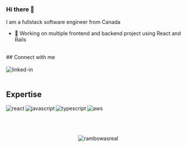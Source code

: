 ### Hi there 👋

<!--
**RamboWasReal/RamboWasReal** is a ✨ _special_ ✨ repository because its `README.md` (this file) appears on your GitHub profile.

Here are some ideas to get you started:

- 🔭 I’m currently working on ...
- 🌱 I’m currently learning ...
- 👯 I’m looking to collaborate on ...
- 🤔 I’m looking for help with ...
- 💬 Ask me about ...
- 📫 How to reach me: ...
- 😄 Pronouns: ...
- ⚡ Fun fact: ...
-->

I am a fullstack software engineer from Canada
- 🔭 Working on multiple frontend and backend project using React and Rails

<br>
## Connect with me
<br>
<br>
<a href="https://www.linkedin.com/in/david-boutin-167651171/" target="_blank">
<img align="left" alt="linked-in" src="https://img.shields.io/badge/linkedin-%230077B5.svg?&style=for-the-badge&logo=linkedin&logoColor=white"/>
  </a>
<br>
<br>

## Expertise

<img align="left" alt="react" src="https://img.shields.io/badge/react%20-%2320232a.svg?&style=for-the-badge&logo=react&logoColor=%2361DAFB" />
<img align="left" alt="javascript" src="https://img.shields.io/badge/-Javascript-efd81d?logo=javascript&logoColor=black&style=for-the-badge" />
<img align="left" alt="typescript" src="https://img.shields.io/badge/TypeScript-%230069B5.svg?&style=for-the-badge&logo=typescript&logoColor=white" />
<img align="left" alt="aws" src="https://img.shields.io/badge/-Laravel-fa4f3b?logo=laravel&logoColor=white&style=for-the-badge" />
<br>
<br>
<br>
<br>

<p align="center"><img align="center" src="https://github-readme-streak-stats.herokuapp.com/?user=rambowasreal&theme=dark" alt="rambowasreal" />
